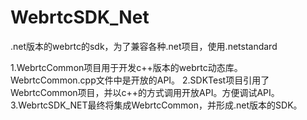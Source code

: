 # WebrtcSDK_Net
.net版本的webrtc的sdk，为了兼容各种.net项目，使用.netstandard

1.WebrtcCommon项目用于开发c++版本的webrtc动态库。WebrtcCommon.cpp文件中是开放的API。
2.SDKTest项目引用了WebrtcCommon项目，并以c++的方式调用开放API。方便调试API。
3.WebrtcSDK_NET最终将集成WebrtcCommon，并形成.net版本的SDK。
